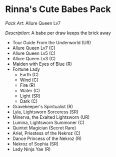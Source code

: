 # Rinna's Cute Babes Pack

*Pack Art:* Allure Queen Lv7

*Description:* A babe per draw keeps the brick away

- Tour Guide From the Underworld (UR)
- Allure Queen Lv7 (C)
- Allure Queen Lv5 (C)
- Allure Queen Lv3 (C)
- Maiden with Eyes of Blue (R)
- Fortune Lady
	- Earth (C)
	- Wind (C)
	- Fire (R)
	- Water (C)
	- Light (SR)
	- Dark (C)
- Gravekeeper's Spiritualist (R)
- Lyla, Lightsworn Sorceress (SR)
- Minerva, the Exalted Lightsworn (UR)
- Lumina, Lightsworn Summoner (C)
- Quintet Magician (Secret Rare)
- Ariel, Priestess of the Nekroz (C)
- Dance Princess of the Nekroz (R)
- Nekroz of Sophia (SR)
- Lady Ninja Yae (R)

